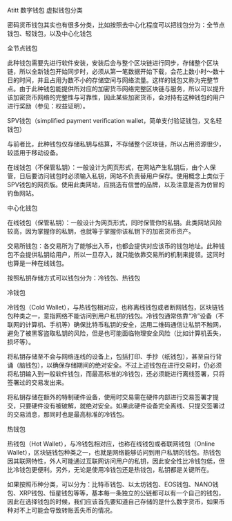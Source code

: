 Atitt 数字钱包 虚拟钱包分类

密码货币钱包其实也有很多分类，比如按照去中心化程度可以把钱包分为：全节点钱包、轻钱包，以及中心化钱包

全节点钱包


此种钱包需要先进行软件安装，安装后会与整个区块链进行同步，存储整个区块链，所以全新钱包开始同步时，必须从第一笔数据开始下载，会花上数小时～数十日的时间，并且占用为数不小的存储空间与网络流量。这样的钱包又称为完整节点。由于此种钱包能提供所对应的加密货币网络完整区块链与服务，所以可以提升该加密货币网络的完整性与可靠性，因此某些加密货币，会对持有这种钱包的用户进行奖励（参见：权益证明）。


SPV钱包（simplified payment verification wallet，简单支付验证钱包，又名轻钱包）


与前者比，此种钱包仅存储私钥与结算，不存储整个区块链，所以占用资源很少，较适用于移动设备。


在线钱包（不保管私钥）：一般设计为网页形式，在网站产生私钥后，由个人保管，日后要访问钱包时必须输入私钥，网站不负责替用户保存。使用概念上类似于SPV钱包的网页版。使用此类网站，应挑选有信誉的品牌，以及注意是否为仿冒的钓鱼网站。


中心化钱包


在线钱包（保管私钥）：一般设计为网页形式，同时保管你的私钥。此类网站风险较高，因为掌握你的私钥，也就等于掌握你该私钥下的加密货币资产。


交易所钱包：各交易所为了能够出入币，也都会提供对应该币的钱包地址。此种钱包不会提供私钥给用户，所以一旦存入，就只能依靠交易所的机制来提领。这同时也算是一种在线钱包。

按照私钥存储方式可以钱包分为：冷钱包、热钱包

冷钱包


冷钱包（Cold Wallet），与热钱包相对应，也称离线钱包或者断网钱包，区块链钱包种类之一，意指网络不能访问到用户私钥的钱包。冷钱包通常依靠“冷”设备（不联网的计算机、手机等）确保比特币私钥的安全，运用二维码通信让私钥不触网，避免了被黑客盗取私钥的风险，但是也可能面临物理安全风险（比如计算机丢失，损坏等）。


将私钥存储至不会与网络连线的设备上，包括打印、手抄（纸钱包），甚至自行背诵（脑钱包），以确保存储期间的绝对安全。不过上述钱包在进行交易时，仍必须将私钥输入到一般软件钱包，而最高标准的冷钱包，还必须能进行离线签署，只将签署过的交易发出来。


将私钥存储在额外的特制硬件设备，使用时交易需在硬件内部进行交易签署才提交，只要硬件没有被破解，就绝对安全。如果此硬件设备完全离线、只提交签署过的交易消息，那同时也是最高标准的冷钱包。

热钱包

热钱包（Hot Wallet），与冷钱包相对应，也称在线钱包或者联网钱包（Online Wallet），区块链钱包种类之一，也就是网络能够访问到用户私钥的钱包。热钱包因其联网特性，外人可能通过互联网访问用户的私钥，因此安全性比冷钱包低，但比冷钱包更便利。另外，无论是使用冷钱包还是热钱包，私钥都是关键所在。

如果按照币种分类，可以分为：比特币钱包、以太坊钱包、EOS钱包、NANO钱包、XRP钱包、恒星钱包等等，基本每一条独立的公链都可以有一个自己的钱包，因此在选择钱包的时候，我们应该首先要知道自己存储的是什么数字货币，如果币种对不上可能会导致转账丢失币的情况。

